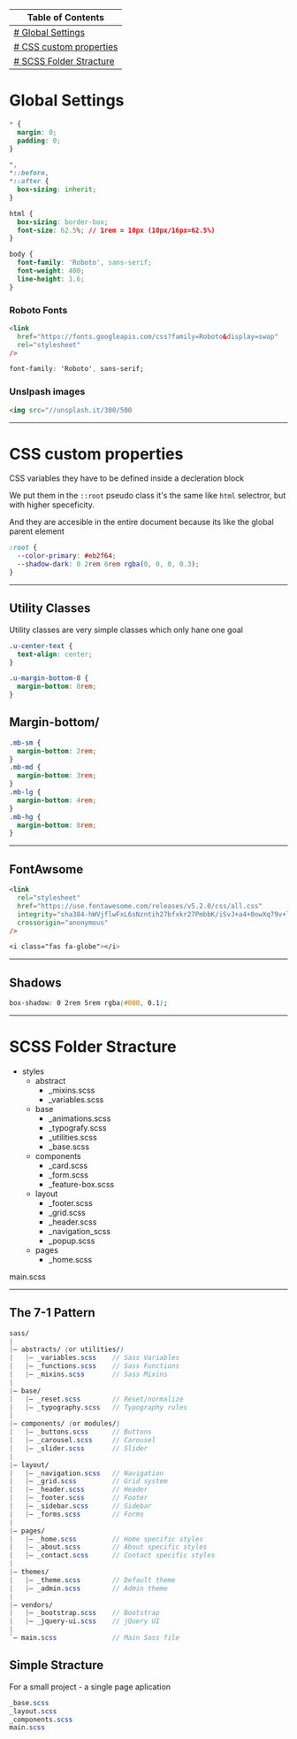 | Table of Contents                                 |
| ------------------------------------------------- |
| [# Global Settings](#global-settings)             |
| [# CSS custom properties](#css-custom-properties) |
| [# SCSS Folder Stracture](#scss-folder-stracture) |

# Global Settings

```css
* {
  margin: 0;
  padding: 0;
}

*,
*::before,
*::after {
  box-sizing: inherit;
}

html {
  box-sizing: border-box;
  font-size: 62.5%; // 1rem = 10px (10px/16px=62.5%)
}

body {
  font-family: 'Roboto', sans-serif;
  font-weight: 400;
  line-height: 1.6;
}
```

### Roboto Fonts

```html
<link
  href="https://fonts.googleapis.com/css?family=Roboto&display=swap"
  rel="stylesheet"
/>
```

```css
font-family: 'Roboto', sans-serif;
```

### Unslpash images

```html
<img src="//unsplash.it/300/500
```

---

# CSS custom properties

CSS variables they have to be defined inside a decleration block

We put them in the `::root` pseudo class it's the same like `html` selectror, but with higher speceficity.

And they are accesible in the entire document because its like the global parent element

```css
:root {
  --color-primary: #eb2f64;
  --shadow-dark: 0 2rem 6rem rgba(0, 0, 0, 0.3);
}
```

---

## Utility Classes

Utility classes are very simple classes which only hane one goal

```css
.u-center-text {
  text-align: center;
}

.u-margin-bottom-8 {
  margin-bottom: 8rem;
}
```

## Margin-bottom/

```css
.mb-sm {
  margin-bottom: 2rem;
}
.mb-md {
  margin-bottom: 3rem;
}
.mb-lg {
  margin-bottom: 4rem;
}
.mb-hg {
  margin-bottom: 8rem;
}
```

---

## FontAwsome

```html
<link
  rel="stylesheet"
  href="https://use.fontawesome.com/releases/v5.2.0/css/all.css"
  integrity="sha384-hWVjflwFxL6sNzntih27bfxkr27PmbbK/iSvJ+a4+0owXq79v+lsFkW54bOGbiDQ"
  crossorigin="anonymous"
/>
```

```css
<i class="fas fa-globe"></i>
```

---

## Shadows

```css
box-shadow: 0 2rem 5rem rgba(#000, 0.1);
```

---

# SCSS Folder Stracture

- styles
  - abstract
    - \_mixins.scss
    - \_variables.scss
  - base
    - \_animations.scss
    - \_typografy.scss
    - \_utilities.scss
    - \_base.scss
  - components
    - \_card.scss
    - \_form.scss
    - \_feature-box.scss
  - layout
    - \_footer.scss
    - \_grid.scss
    - \_header.scss
    - \_navigation_scss
    - \_popup.scss
  - pages
    - \_home.scss

main.scss

---

## The 7-1 Pattern

```scss
sass/
|
|– abstracts/ (or utilities/)
|   |– _variables.scss    // Sass Variables
|   |– _functions.scss    // Sass Functions
|   |– _mixins.scss       // Sass Mixins
|
|– base/
|   |– _reset.scss        // Reset/normalize
|   |– _typography.scss   // Typography rules
|
|– components/ (or modules/)
|   |– _buttons.scss      // Buttons
|   |– _carousel.scss     // Carousel
|   |– _slider.scss       // Slider
|
|– layout/
|   |– _navigation.scss   // Navigation
|   |– _grid.scss         // Grid system
|   |– _header.scss       // Header
|   |– _footer.scss       // Footer
|   |– _sidebar.scss      // Sidebar
|   |– _forms.scss        // Forms
|
|– pages/
|   |– _home.scss         // Home specific styles
|   |– _about.scss        // About specific styles
|   |– _contact.scss      // Contact specific styles
|
|– themes/
|   |– _theme.scss        // Default theme
|   |– _admin.scss        // Admin theme
|
|– vendors/
|   |– _bootstrap.scss    // Bootstrap
|   |– _jquery-ui.scss    // jQuery UI
|
`– main.scss              // Main Sass file
```

## Simple Stracture

For a small project - a single page aplication

```scss
_base.scss
_layout.scss
_components.scss
main.scss
```
